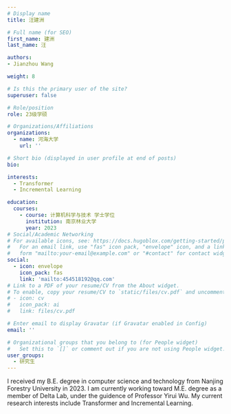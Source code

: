```yaml
---
# Display name
title: 汪建洲

# Full name (for SEO)
first_name: 建洲
last_name: 汪

authors:
- Jianzhou Wang

weight: 8

# Is this the primary user of the site?
superuser: false

# Role/position
role: 23级学硕

# Organizations/Affiliations
organizations:
  - name: 河海大学
    url: ''

# Short bio (displayed in user profile at end of posts)
bio: 

interests:
  - Transformer
  - Incremental Learning

education:
  courses:
    - course: 计算机科学与技术 学士学位
      institution: 南京林业大学
      year: 2023
# Social/Academic Networking
# For available icons, see: https://docs.hugoblox.com/getting-started/page-builder/#icons
#   For an email link, use "fas" icon pack, "envelope" icon, and a link in the
#   form "mailto:your-email@example.com" or "#contact" for contact widget.
social:
  - icon: envelope
    icon_pack: fas
    link: 'mailto:454518192@qq.com'
# Link to a PDF of your resume/CV from the About widget.
# To enable, copy your resume/CV to `static/files/cv.pdf` and uncomment the lines below.
# - icon: cv
#   icon_pack: ai
#   link: files/cv.pdf

# Enter email to display Gravatar (if Gravatar enabled in Config)
email: ''

# Organizational groups that you belong to (for People widget)
#   Set this to `[]` or comment out if you are not using People widget.
user_groups:
  - 研究生
---
```


I received my B.E. degree in computer science and technology from Nanjing Forestry University in 2023. I am currently working toward M.E. degree as a member of Delta Lab, under the guidence of Professor Yirui Wu. My current research interests include Transformer and Incremental Learning.
